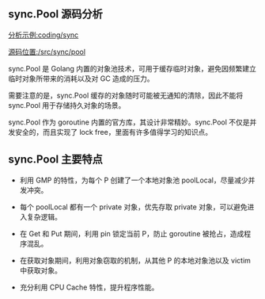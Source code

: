 ## sync.Pool 源码分析

[分析示例:coding/sync](../coding/sync)

[源码位置:/src/sync/pool](../go/src/sync.pool.go)


sync.Pool 是 Golang 内置的对象池技术，可用于缓存临时对象，避免因频繁建立临时对象所带来的消耗以及对 GC 造成的压力。

需要注意的是，sync.Pool 缓存的对象随时可能被无通知的清除，因此不能将 sync.Pool 用于存储持久对象的场景。

sync.Pool 作为 goroutine 内置的官方库，其设计非常精妙。sync.Pool 不仅是并发安全的，而且实现了 lock free，里面有许多值得学习的知识点。

## sync.Pool 主要特点
- 利用 GMP 的特性，为每个 P 创建了一个本地对象池 poolLocal，尽量减少并发冲突。

- 每个 poolLocal 都有一个 private 对象，优先存取 private 对象，可以避免进入复杂逻辑。

- 在 Get 和 Put 期间，利用 pin 锁定当前 P，防止 goroutine 被抢占，造成程序混乱。

- 在获取对象期间，利用对象窃取的机制，从其他 P 的本地对象池以及 victim 中获取对象。

- 充分利用 CPU Cache 特性，提升程序性能。
